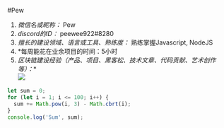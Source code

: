 #Pew

1. *微信名或昵称：* Pew
2. *discord的ID：* peewee922#8280
3. *擅长的建设领域、语言或工具、熟练度：* 熟练掌握Javascript, NodeJS
4. *每周能花在业余项目的时间：5小时
5. *区块链建设经验（产品、项目、黑客松、技术文章、代码贡献、艺术创作等）：**  
![](https://latex.codecogs.com/svg.image?\sum_{n=1}^{100}\left&space;(n^{3}-\sqrt[3]{n}&space;\right&space;))

```Javascript
let sum = 0;
for (let i = 1; i <= 100; i++) {
  sum += Math.pow(i, 3) - Math.cbrt(i);
}
console.log('Sum', sum);
```
